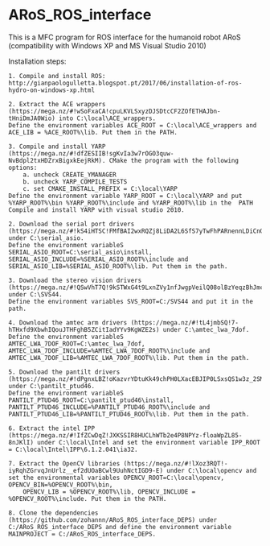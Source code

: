 # ARoS_ROS_interface
This is a MFC program for ROS interface for the humanoid robot ARoS (compatibility with Windows XP and MS Visual Studio 2010)

Installation steps:

	1. Compile and install ROS: http://gianpaologulletta.blogspot.pt/2017/06/installation-of-ros-hydro-on-windows-xp.html
	
	2. Extract the ACE wrappers (https://mega.nz/#!wSoFxaCA!cpuLKVLSxyzDJSDtcCF2ZOfETHAJbn-tHniDmJA0Wio) into C:\local\ACE_wrappers.
	Define the environment variables ACE_ROOT = C:\local\ACE_wrappers and ACE_LIB = %ACE_ROOT%\lib. Put them in the PATH.
	
	3. Compile and install YARP (https://mega.nz/#!dfZESIIB!sgKvIa3w7rOGO3quw-NvBdpl2txHDZrxBigxkEejRkM). CMake the program with the following options:
		a. uncheck CREATE_YMANAGER
		b. uncheck YARP_COMPILE_TESTS 
		c. set CMAKE_INSTALL_PREFIX = C:\local\YARP
	Define the environment variable YARP_ROOT = C:\local\YARP and put %YARP_ROOT%\bin %YARP_ROOT%\include and %YARP_ROOT%\lib in the  PATH
	Compile and install YARP with visual studio 2010.
	
	2. Download the serial port drivers (https://mega.nz/#!kS4iHTSC!FMfBAI2wxRQZj8LiDA2L6SfS7yTwFhPARnennLDiCnQ) under C:\serial_asio. 
	Define the environment variableS SERIAL_ASIO_ROOT=C:\serial_asio\install, SERIAL_ASIO_INCLUDE=%SERIAL_ASIO_ROOT%\include and SERIAL_ASIO_LIB=%SERIAL_ASIO_ROOT%\lib. Put them in the path. 
	
	3. Download the stereo vision drivers (https://mega.nz/#!QSwVhT7Q!9kSTWxG4t9LxnZVy1nfJwgpVeilQ08olBzYeqzBhJmc) under C:\SVS44.
	Define the environment variables SVS_ROOT=C:/SVS44 and put it in the path.	
	
	4. Download the amtec arm drivers (https://mega.nz/#!tL4jmbSQ!7-hTHxfd9XbwhIQouJTHFghB5ZCitIadYYv9KgWZE2s) under C:\amtec_lwa_7dof.
	Define the environment variableS AMTEC_LWA_7DOF_ROOT=C:\amtec_lwa_7dof, AMTEC_LWA_7DOF_INCLUDE=%AMTEC_LWA_7DOF_ROOT%\include and AMTEC_LWA_7DOF_LIB=%AMTEC_LWA_7DOF_ROOT%\lib. Put them in the path. 
	
	5. Download the pantilt drivers (https://mega.nz/#!dPgnxLBZ!oKazvrYDtuKk49chPH0LXacEBJIP0LSxsQS1w3z_2SM) under C:\pantilt_ptud46.
	Define the environment variableS PANTILT_PTUD46_ROOT=C:\pantilt_ptud46\install, PANTILT_PTUD46_INCLUDE=%PANTILT_PTUD46_ROOT%\include and PANTILT_PTUD46_LIB=%PANTILT_PTUD46_ROOT%\lib. Put them in the path. 	
	
	6. Extract the intel IPP (https://mega.nz/#!IfZCwDqZ!JXKSSIR8HUCLhWTb2e4P8NPYz-floaWpZL85-8nJKlI) under C:\local\Intel and set the environment variable IPP_ROOT = C:\local\Intel\IPP\6.1.2.041\ia32.
	
	7. Extract the OpenCV libraries (https://mega.nz/#!lXoz3RQT!-iyRqhZGrvqJnUrlz__ef2dUOaBCwl9UuhNctIGD9-E) under C:\local\opencv and set the environmental variables OPENCV_ROOT=C:\local\opencv, OPENCV_BIN=%OPENCV_ROOT%\bin, 
		OPENCV_LIB = %OPENCV_ROOT%\lib, OPENCV_INCLUDE = %OPENCV_ROOT%\include. Put them in the PATH.
		
	8. Clone the dependencies (https://github.com/zohannn/ARoS_ROS_interface_DEPS) under C:/ARoS_ROS_interface_DEPS and define the environment variable MAINPROJECT = C:/ARoS_ROS_interface_DEPS.